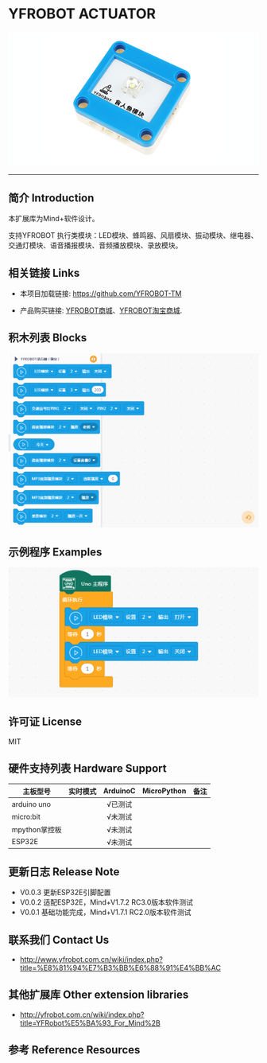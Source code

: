 # YFROBOT ACTUATOR

![](./arduinoC/_images/featured.png)

---------------------------------------------------------

## 简介 Introduction

本扩展库为Mind+软件设计。

支持YFROBOT 执行类模块：LED模块、蜂鸣器、风扇模块、振动模块、继电器、交通灯模块、语音播报模块、音频播放模块、录放模块。


## 相关链接 Links
* 本项目加载链接: https://github.com/YFROBOT-TM

* 产品购买链接: [YFROBOT商城](https://www.yfrobot.com/)、[YFROBOT淘宝商城](https://yfrobot.taobao.com/).


## 积木列表 Blocks
![](./arduinoC/_images/blocks.png)


## 示例程序 Examples
![](./arduinoC/_images/example.png)


## 许可证 License
MIT


## 硬件支持列表 Hardware Support
主板型号                | 实时模式    | ArduinoC   | MicroPython    | 备注
------------------ | :----------: | :----------: | :---------: | -----
arduino uno        |             |       √已测试       |             | 
micro:bit        |             |       √未测试       |             | 
mpython掌控板        |             |        √未测试      |             | 
ESP32E        |             |       √未测试        |             | 


## 更新日志 Release Note

* V0.0.3  更新ESP32E引脚配置
* V0.0.2  适配ESP32E，Mind+V1.7.2 RC3.0版本软件测试
* V0.0.1  基础功能完成，Mind+V1.7.1 RC2.0版本软件测试


## 联系我们 Contact Us
* http://www.yfrobot.com.cn/wiki/index.php?title=%E8%81%94%E7%B3%BB%E6%88%91%E4%BB%AC

## 其他扩展库 Other extension libraries
* http://yfrobot.com.cn/wiki/index.php?title=YFRobot%E5%BA%93_For_Mind%2B

## 参考 Reference Resources